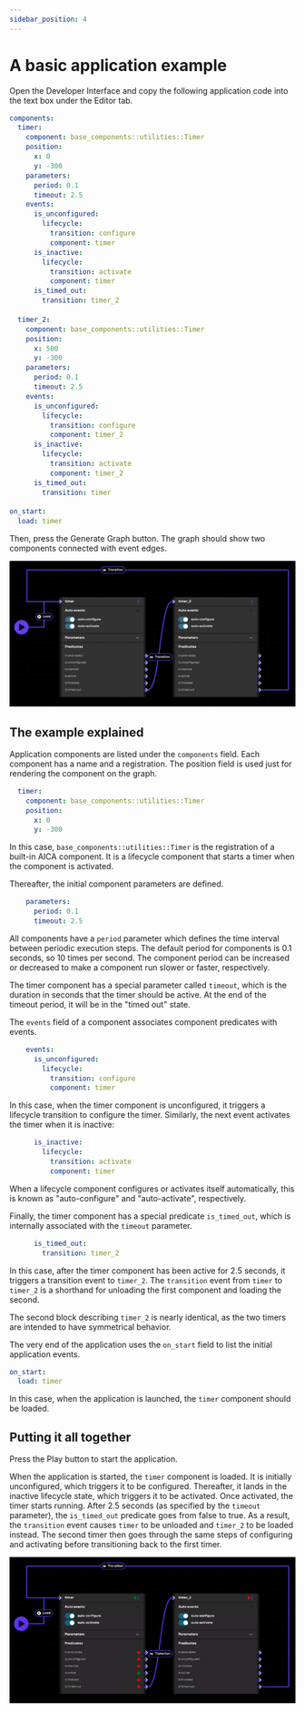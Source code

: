 ```yaml
---
sidebar_position: 4
---
```


# A basic application example

Open the Developer Interface and copy the following application code into the text box under the Editor tab.

```yaml
components:
  timer:
    component: base_components::utilities::Timer
    position:
      x: 0
      y: -300
    parameters:
      period: 0.1
      timeout: 2.5
    events:
      is_unconfigured:
        lifecycle:
          transition: configure
          component: timer
      is_inactive:
        lifecycle:
          transition: activate
          component: timer
      is_timed_out:
        transition: timer_2

  timer_2:
    component: base_components::utilities::Timer
    position:
      x: 500
      y: -300
    parameters:
      period: 0.1
      timeout: 2.5
    events:
      is_unconfigured:
        lifecycle:
          transition: configure
          component: timer_2
      is_inactive:
        lifecycle:
          transition: activate
          component: timer_2
      is_timed_out:
        transition: timer

on_start:
  load: timer
```

Then, press the Generate Graph button. The graph should show two components connected with event edges.

![timer example](assets/timer-example.png)

## The example explained

Application components are listed under the `components` field. Each component has a name and a registration.
The position field is used just for rendering the component on the graph.

```yaml
  timer:
    component: base_components::utilities::Timer
    position:
      x: 0
      y: -300
```

In this case, `base_components::utilities::Timer` is the registration of a built-in AICA component. It is a lifecycle
component that starts a timer when the component is activated.

Thereafter, the initial component parameters are defined.

```yaml
    parameters:
      period: 0.1
      timeout: 2.5
```

All components have a `period` parameter which defines the time interval between periodic execution steps. The default
period for components is 0.1 seconds, so 10 times per second. The component period can be increased or decreased to
make a component run slower or faster, respectively.

The timer component has a special parameter called `timeout`, which is the duration in seconds that the timer should
be active. At the end of the timeout period, it will be in the "timed out" state.

The `events` field of a component associates component predicates with events.

```yaml
    events:
      is_unconfigured:
        lifecycle:
          transition: configure
          component: timer
```

In this case, when the timer component is unconfigured, it triggers a lifecycle transition to configure the timer.
Similarly, the next event activates the timer when it is inactive:

```yaml
      is_inactive:
        lifecycle:
          transition: activate
          component: timer
```

When a lifecycle component configures or activates itself automatically, this is known as "auto-configure" and
"auto-activate", respectively.

Finally, the timer component has a special predicate `is_timed_out`, which is internally associated with the `timeout`
parameter.

```yaml
      is_timed_out:
        transition: timer_2
```

In this case, after the timer component has been active for 2.5 seconds, it triggers a transition event to `timer_2`.
The `transition` event from `timer` to `timer_2` is a shorthand for unloading the first component and loading the
second.

The second block describing `timer_2` is nearly identical, as the two timers are intended to have symmetrical behavior.

The very end of the application uses the `on_start` field to list the initial application events.

```yaml
on_start:
  load: timer
```

In this case, when the application is launched, the `timer` component should be loaded.

## Putting it all together

Press the Play button to start the application.

When the application is started, the `timer` component is loaded. It is initially unconfigured, which triggers it
to be configured. Thereafter, it lands in the inactive lifecycle state, which triggers it to be activated.
Once activated, the timer starts running. After 2.5 seconds (as specified by the `timeout` parameter),
the `is_timed_out` predicate goes from false to true. As a result, the `transition` event causes `timer` to be unloaded
and `timer_2` to be loaded instead. The second timer then goes through the same steps of configuring and activating
before transitioning back to the first timer.

![timer example (animated)](./assets/timer-example.gif)